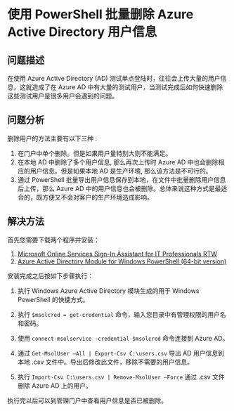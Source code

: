 <properties
	pageTitle="使用 PowerShell 批量删除 Azure Active Directory 用户信息"
	description="使用 PowerShell 导出、导入 .csv 文件的方式批量删除 Azure Active Directory 测试用户信息"
	service="microsoft.activedirectory"
	resource="activedirectory"
	authors=""
	displayOrder=""
	selfHelpType=""
	supportTopicIds=""
	productPesIds=""
	resourceTags="Azure AD, PowerShell"
	cloudEnvironments="MoonCake" />
<tags
	ms.service="active-directory-aog"
	ms.date=""
	wacn.date="01/12/2017" />
# 使用 PowerShell 批量删除 Azure Active Directory 用户信息

## **问题描述**

在使用 Azure Active Directory (AD) 测试单点登陆时，往往会上传大量的用户信息，这就造成了在 Azure AD 中有大量的测试用户，当测试完成后如何快速删除这些测试用户是很多用户会遇到的问题。

## **问题分析**

删除用户的方法主要有以下三种 :

1.	在门户中单个删除。但是如果用户量特别大则不能满足。
2.	在本地 AD 中删除了多个用户信息, 那么再次上传时 Azure AD 中也会删除相应的用户信息。但是如果本地 AD 是生产环境, 那么该方法是不可行的。
3.	通过 PowerShell 批量导出用户信息保存到本地，在文件中批量删除用户信息后上传，那么 Azure AD 中的用户信息也会被删除。总体来说这种方式是最适合的，既方便又不会对客户的生产环境造成影响。 

## **解决方法**

首先您需要下载两个程序并安装：

1.	[Microsoft Online Services Sign-In Assistant for IT Professionals RTW](https://www.microsoft.com/zh-cn/download/details.aspx?id=41950)
2.	[Azure Active Directory Module for Windows PowerShell (64-bit version)](http://go.microsoft.com/fwlink/p/?linkid=236297)

安装完成之后按如下步骤执行：

1.	执行 Windows Azure Active Directory 模块生成的用于 Windows PowerShell 的快捷方式。

2.	执行 `$msolcred = get-credential` 命令，输入您目录中有管理权限的用户名和密码。

3.	使用 `connect-msolservice -credential $msolcred` 命令连接到 Azure AD。

4.	通过 `Get-MsolUser –All | Export-Csv C:\users.csv`  导出 AD 用户信息到本地 .csv 文件中。导出后修改此文件，移除不需要的用户信息。

5.	执行 `Import-Csv C:\users.csv | Remove-MsolUser –Force`   通过 .csv 文件删除 Azure AD 上的用户。

执行完以后可以到管理门户中查看用户信息是否已被删除。



